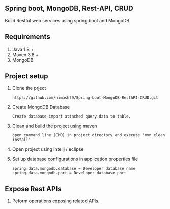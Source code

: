## Spring boot, MongoDB, Rest-API, CRUD

Build Restful web services using spring boot and MongoDB.

## Requirements

01) Java 1.8 +
02) Maven 3.8 +
03) MongoDB

## Project setup

01) Clone the prject

		https://github.com/himash79/Spring-boot-MongoDB-RestAPI-CRUD.git

02) Create MongoDB Database

		Create database import attached query data to table.

03) Clean and build the project using maven

		open command line (CMD) in project directory and execute 'mvn clean install'
		
04) Open project using intelij / eclipse

05) Set up database configurations in application.properties file

		spring.data.mongodb.database = Developer database name
		spring.data.mongodb.port = Developer database port
		
## Expose Rest APIs

01) Peform operations exposing related APIs.
